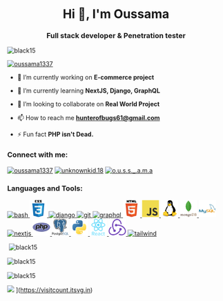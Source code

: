 <h1 align="center">Hi 👋, I'm Oussama</h1>
<h3 align="center">Full stack developer & Penetration tester</h3>

<p align="left"> <img src="https://komarev.com/ghpvc/?username=black15&label=Profile%20views&color=0e75b6&style=flat" alt="black15" /> </p>

<p align="left"> <a href="https://twitter.com/oussama1337" target="blank"><img src="https://img.shields.io/twitter/follow/oussama1337?logo=twitter&style=for-the-badge" alt="oussama1337" /></a> </p>

- 🔭 I’m currently working on **E-commerce project**

- 🌱 I’m currently learning **NextJS, Django, GraphQL**

- 👯 I’m looking to collaborate on **Real World Project**

- 📫 How to reach me **hunterofbugs61@gmail.com**

- ⚡ Fun fact **PHP isn't Dead.**

<h3 align="left">Connect with me:</h3>
<p align="left">
<a href="https://twitter.com/oussama1337" target="blank"><img align="center" src="https://raw.githubusercontent.com/rahuldkjain/github-profile-readme-generator/master/src/images/icons/Social/twitter.svg" alt="oussama1337" height="30" width="40" /></a>
<a href="https://fb.com/unknownkid.18" target="blank"><img align="center" src="https://raw.githubusercontent.com/rahuldkjain/github-profile-readme-generator/master/src/images/icons/Social/facebook.svg" alt="unknownkid.18" height="30" width="40" /></a>
<a href="https://instagram.com/o.u.s.s._.a.m.a" target="blank"><img align="center" src="https://raw.githubusercontent.com/rahuldkjain/github-profile-readme-generator/master/src/images/icons/Social/instagram.svg" alt="o.u.s.s._.a.m.a" height="30" width="40" /></a>
</p>

<h3 align="left">Languages and Tools:</h3>
<p align="left"> <a href="https://www.gnu.org/software/bash/" target="_blank" rel="noreferrer"> <img src="https://www.vectorlogo.zone/logos/gnu_bash/gnu_bash-icon.svg" alt="bash" width="40" height="40"/> </a> <a href="https://www.w3schools.com/css/" target="_blank" rel="noreferrer"> <img src="https://raw.githubusercontent.com/devicons/devicon/master/icons/css3/css3-original-wordmark.svg" alt="css3" width="40" height="40"/> </a> <a href="https://www.djangoproject.com/" target="_blank" rel="noreferrer"> <img src="https://cdn.worldvectorlogo.com/logos/django.svg" alt="django" width="40" height="40"/> </a> <a href="https://git-scm.com/" target="_blank" rel="noreferrer"> <img src="https://www.vectorlogo.zone/logos/git-scm/git-scm-icon.svg" alt="git" width="40" height="40"/> </a> <a href="https://graphql.org" target="_blank" rel="noreferrer"> <img src="https://www.vectorlogo.zone/logos/graphql/graphql-icon.svg" alt="graphql" width="40" height="40"/> </a> <a href="https://www.w3.org/html/" target="_blank" rel="noreferrer"> <img src="https://raw.githubusercontent.com/devicons/devicon/master/icons/html5/html5-original-wordmark.svg" alt="html5" width="40" height="40"/> </a> <a href="https://developer.mozilla.org/en-US/docs/Web/JavaScript" target="_blank" rel="noreferrer"> <img src="https://raw.githubusercontent.com/devicons/devicon/master/icons/javascript/javascript-original.svg" alt="javascript" width="40" height="40"/> </a> <a href="https://www.linux.org/" target="_blank" rel="noreferrer"> <img src="https://raw.githubusercontent.com/devicons/devicon/master/icons/linux/linux-original.svg" alt="linux" width="40" height="40"/> </a> <a href="https://www.mongodb.com/" target="_blank" rel="noreferrer"> <img src="https://raw.githubusercontent.com/devicons/devicon/master/icons/mongodb/mongodb-original-wordmark.svg" alt="mongodb" width="40" height="40"/> </a> <a href="https://www.mysql.com/" target="_blank" rel="noreferrer"> <img src="https://raw.githubusercontent.com/devicons/devicon/master/icons/mysql/mysql-original-wordmark.svg" alt="mysql" width="40" height="40"/> </a> <a href="https://nextjs.org/" target="_blank" rel="noreferrer"> <img src="https://cdn.worldvectorlogo.com/logos/nextjs-2.svg" alt="nextjs" width="40" height="40"/> </a> <a href="https://www.php.net" target="_blank" rel="noreferrer"> <img src="https://raw.githubusercontent.com/devicons/devicon/master/icons/php/php-original.svg" alt="php" width="40" height="40"/> </a> <a href="https://www.postgresql.org" target="_blank" rel="noreferrer"> <img src="https://raw.githubusercontent.com/devicons/devicon/master/icons/postgresql/postgresql-original-wordmark.svg" alt="postgresql" width="40" height="40"/> </a> <a href="https://www.python.org" target="_blank" rel="noreferrer"> <img src="https://raw.githubusercontent.com/devicons/devicon/master/icons/python/python-original.svg" alt="python" width="40" height="40"/> </a> <a href="https://reactjs.org/" target="_blank" rel="noreferrer"> <img src="https://raw.githubusercontent.com/devicons/devicon/master/icons/react/react-original-wordmark.svg" alt="react" width="40" height="40"/> </a> <a href="https://redux.js.org" target="_blank" rel="noreferrer"> <img src="https://raw.githubusercontent.com/devicons/devicon/master/icons/redux/redux-original.svg" alt="redux" width="40" height="40"/> </a> <a href="https://tailwindcss.com/" target="_blank" rel="noreferrer"> <img src="https://www.vectorlogo.zone/logos/tailwindcss/tailwindcss-icon.svg" alt="tailwind" width="40" height="40"/> </a> </p>


<p>&nbsp;<img align="center" src="https://github-readme-stats.vercel.app/api?username=black15&show_icons=true&locale=en" alt="black15" /></p>

<p><img align="center" src="https://github-readme-streak-stats.herokuapp.com/?user=black15&" alt="black15" /></p>


<p><img align="center" src="https://github-readme-stats.vercel.app/api/top-langs?username=black15&show_icons=true&locale=en&layout=compact" alt="black15" /></p>

![](https://github-readme-stats.vercel.app/api/top-langs/?username=black15&theme=dark&hide_border=false&include_all_commits=false&count_private=false&layout=compact)
[](https://quotes-github-readme.vercel.app/api?type=horizontal&theme=radical)
[](https://visitcount.itsvg.in/api?id=black15&icon=0&color=0)](https://visitcount.itsvg.in)
